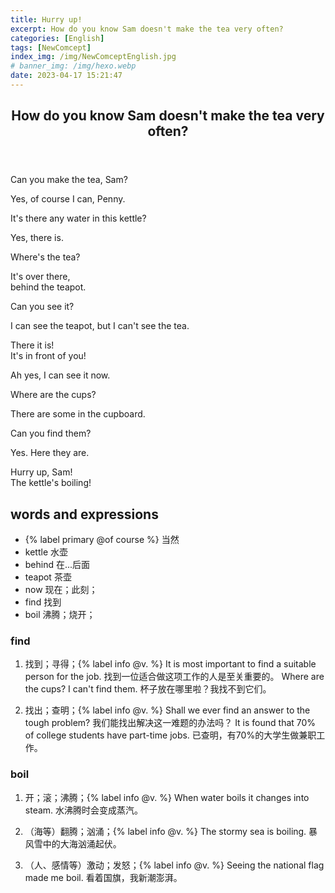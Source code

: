 ```yaml
---
title: Hurry up!
excerpt: How do you know Sam doesn't make the tea very often?
categories: [English]
tags: [NewComcept]
index_img: /img/NewComceptEnglish.jpg
# banner_img: /img/hexo.webp
date: 2023-04-17 15:21:47
---
```

<article class="the-dialogue">
	<header>
    	<h2>How do you know Sam doesn't make the tea very often?</h2>
    </header>
    <p class="responder" title="Penny">Can you make the tea, Sam?</p>
    <p class="sender" title="Sam">Yes, of course I can, Penny.</p>
    <p class="sender" title="Sam">It's there any water in this kettle?</p>
    <p class="responder" title="Penny">Yes, there is.</p>
    <p class="sender" title="Sam">Where's the tea?</p>
    <p class="responder" title="Penny">It's over there,<br>behind the teapot.</p>
    <p class="responder" title="Penny">Can you see it?</p>
    <p class="sender" title="Sam">I can see the teapot, but I can't see the tea.</p>
    <p class="responder" title="Penny">There it is!<br>It's in front of you!</p>
    <p class="sender" title="Sam">Ah yes, I can see it now.</p>
    <p class="sender" title="Sam">Where are the cups?</p>
    <p class="responder" title="Penny">There are some in the cupboard.</p>
    <p class="responder" title="Penny">Can you find them?</p>
    <p class="sender" title="Sam">Yes. Here they are.</p>
    <p class="responder" title="Penny">Hurry up, Sam!<br>The kettle's boiling!</p>
</article>

## words and expressions

- {% label primary @of course %} 当然
- kettle 水壶
- behind 在...后面
- teapot 茶壶
- now 现在；此刻；
- find 找到
- boil 沸腾；烧开；

### find

1. 找到；寻得；{% label info @v. %}
It is most important to find a suitable person for the job. 找到一位适合做这项工作的人是至关重要的。
Where are the cups? I can't find them. 杯子放在哪里啦？我找不到它们。

2. 找出；查明；{% label info @v. %} 
Shall we ever find an answer to the tough problem? 我们能找出解决这一难题的办法吗？
It is found that 70% of college students have part-time jobs. 已查明，有70%的大学生做兼职工作。

### boil

1. 开；滚；沸腾；{% label info @v. %}
When water boils it changes into steam. 水沸腾时会变成蒸汽。

2. （海等）翻腾；汹涌；{% label info @v. %} 
The stormy sea is boiling. 暴风雪中的大海汹涌起伏。

3. （人、感情等）激动；发怒；{% label info @v. %} 
Seeing the national flag made me boil. 看着国旗，我新潮澎湃。